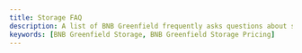 ```yaml
---
title: Storage FAQ
description: A list of BNB Greenfield frequently asks questions about storage.  
keywords: [BNB Greenfield Storage, BNB Greenfield Storage Pricing]
---
```

